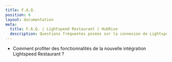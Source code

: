 ```yaml
---
title: F.A.Q.
position: 6
layout: documentation
meta:
  title: F.A.Q. | Lightspeed Restaurant | HubRise
  description: Questions fréquentes posées sur la connexion de Lightspeed Restaurant à HubRise. Connectez vos applications à HubRise avec facilité et synchronisez vos données.
---
```


- <Link to="/apps/lightspeed-restaurant/faqs/mettre-a-jour-lightspeed-restaurant-bridge">Comment profiter des fonctionnalités de la nouvelle intégration Lightspeed Restaurant ?</Link>
